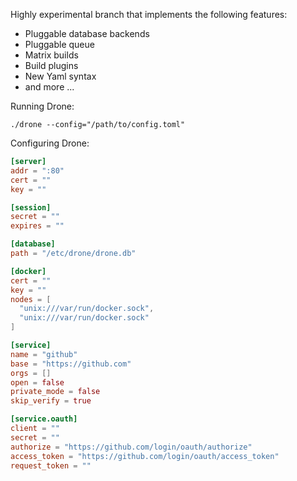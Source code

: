 Highly experimental branch that implements the following features:

* Pluggable database backends
* Pluggable queue
* Matrix builds
* Build plugins
* New Yaml syntax
* and more ...

Running Drone:

```
./drone --config="/path/to/config.toml"
```

Configuring Drone:

```toml
[server]
addr = ":80"
cert = ""
key = ""

[session]
secret = ""
expires = ""

[database]
path = "/etc/drone/drone.db"

[docker]
cert = ""
key = ""
nodes = [
  "unix:///var/run/docker.sock",
  "unix:///var/run/docker.sock"
]

[service]
name = "github"
base = "https://github.com"
orgs = []
open = false
private_mode = false
skip_verify = true

[service.oauth]
client = ""
secret = ""
authorize = "https://github.com/login/oauth/authorize"
access_token = "https://github.com/login/oauth/access_token"
request_token = ""
```
